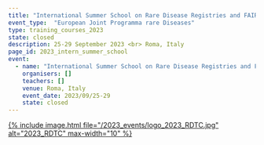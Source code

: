 ```yaml
---
title: "International Summer School on Rare Disease Registries and FAIRification of data"
event_type:  "European Joint Programma rare Diseases"
type: training_courses_2023
state: closed
description: 25-29 September 2023 <br> Roma, Italy
page_id: 2023_intern_summer_school
event:
  - name: "International Summer School on Rare Disease Registries and FAIRification of data"
    organisers: []
    teachers: []
    venue: Roma, Italy
    event_date: 2023/09/25-29
    state: closed
---
```




[{% include image.html file="/2023_events/logo_2023_RDTC.jpg" alt="2023_RDTC" max-width="10" %}](https://www.ejprarediseases.org/event/international-summer-school-on-rare-disease-registries-and-fairification-of-data-2/)
